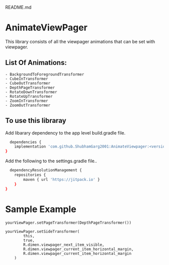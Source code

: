 README.md



# AnimateViewPager

This library consists of all the viewpager animations that can be set with viewpager.





## List Of Animations:

    - BackgroundToForegroundTransformer
    - CubeInTransformer
    - CubeOutTransformer
    - DepthPageTransformer
    - RotateDownTransformer
    - RotateUpTransformer
    - ZoomInTransformer
    - ZoomOutTransformer





## To use this libraray


Add libarary dependency to the app level build.gradle file.

```bash
  dependencies {
    implementation 'com.github.ShubhamGarg2001:AnimateViewpager:<version>'
}
```
Add the following to the settings.gradle file..

```bash
  dependencyResolutionManagement {
    repositories {
        maven { url 'https://jitpack.io' }
    }
}
```




# Sample Example
    yourViewPager.setPageTransformer(DepthPageTransformer())

    yourViewPager.setSideTransformer(
            this,
            true,
            R.dimen.viewpager_next_item_visible,
            R.dimen.viewpager_current_item_horizontal_margin,
            R.dimen.viewpager_current_item_horizontal_margin
        )


